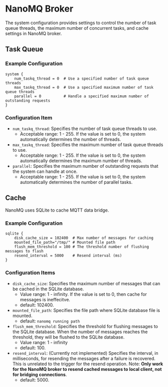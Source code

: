 # NanoMQ Broker

 The system configuration provides settings to control the number of task queue threads, the maximum number of concurrent tasks, and cache settings in NanoMQ broker.

## Task Queue
### Example Configuration

```hcl
system {
    num_taskq_thread = 0  # Use a specified number of task queue threads
    max_taskq_thread = 0  # Use a specified maximum number of task queue threads
    parallel = 0          # Handle a specified maximum number of outstanding requests
}
```

### Configuration Item

- `num_taskq_thread`: Specifies the number of task queue threads to use. 
  - Acceptable range: 1 - 255. If the value is set to 0, the system automatically determines the number of threads.
- `max_taskq_thread`: Specifies the maximum number of task queue threads to use.
  - Acceptable range: 1 - 255. If the value is set to 0, the system automatically determines the maximum number of threads.
- `parallel`: Specifies the maximum number of outstanding requests that the system can handle at once.
  - Acceptable range: 1 - 255. If the value is set to 0, the system automatically determines the number of parallel tasks.

## Cache 

NanoMQ uses SQLite to cache MQTT data bridge.

### Example Configuration

```hcl
sqlite {
    disk_cache_size = 102400  # Max number of messages for caching
    mounted_file_path="/tmp/" # Mounted file path 
    flush_mem_threshold = 100 # The threshold number of flushing messages to flash
    resend_interval = 5000    # Resend interval (ms)
}
```

### Configuration Items

- `disk_cache_size`: Specifies the maximum number of messages that can be cached in the SQLite database.
  - Value range: 1 - infinity. If the value is set to 0, then cache for messages is ineffecitve.
  - default: 102400.
- `mounted_file_path`: Specifies the file path where SQLite database file is mounted.
  -  default: `nanomq running path`
- `flush_mem_threshold`: Specifies the threshold for flushing messages to the SQLite database. When the number of messages reaches the threshold, they will be flushed to the SQLite database.
  -  Value range: 1 - infinity
  -  default: 100.
- `resend_interval`: (Currently not implemented) Specifies the interval, in milliseconds, for resending the messages after a failure is recovered. This is unrelated to the trigger for the resend operation. Note:  **Only work for the NanoMQ broker to resend cached messages to local client, not for bridging connections**.
  -  default: 5000. 
